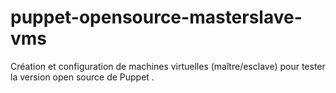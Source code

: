 # puppet-opensource-masterslave-vms
Création et configuration de machines virtuelles (maître/esclave) pour tester la version open source de Puppet .
